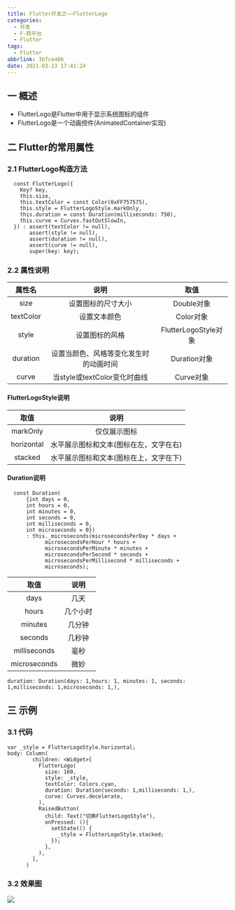 ```yaml
---
title: Flutter开发之——FlutterLogo
categories:
  - 开发
  - F-跨平台
  - Flutter
tags:
  - Flutter
abbrlink: 3bfce486
date: 2021-03-23 17:41:24
---
```


## 一 概述

* FlutterLogo是Flutter中用于显示系统图标的组件
* FlutterLogo是一个动画控件(AnimatedContainer实现)

<!--more-->

## 二 Flutter的常用属性

### 2.1 FlutterLogo构造方法

```
  const FlutterLogo({
    Key? key,
    this.size,
    this.textColor = const Color(0xFF757575),
    this.style = FlutterLogoStyle.markOnly,
    this.duration = const Duration(milliseconds: 750),
    this.curve = Curves.fastOutSlowIn,
  }) : assert(textColor != null),
       assert(style != null),
       assert(duration != null),
       assert(curve != null),
       super(key: key);
```

### 2.2 属性说明

|  属性名   |                  说明                  |         取值         |
| :-------: | :------------------------------------: | :------------------: |
|   size    |           设置图标的尺寸大小           |      Double对象      |
| textColor |              设置文本颜色              |      Color对象       |
|   style   |             设置图标的风格             | FlutterLogoStyle对象 |
| duration  | 设置当颜色、风格等变化发生时的动画时间 |     Duration对象     |
|   curve   |      当style或textColor变化时曲线      |      Curve对象       |

#### FlutterLogoStyle说明

|    取值    |                  说明                  |
| :--------: | :------------------------------------: |
|  markOnly  |              仅仅展示图标              |
| horizontal | 水平展示图标和文本(图标在左，文字在右) |
|  stacked   | 水平展示图标和文本(图标在上，文字在下) |

#### Duration说明

```
  const Duration(
      {int days = 0,
      int hours = 0,
      int minutes = 0,
      int seconds = 0,
      int milliseconds = 0,
      int microseconds = 0})
      : this._microseconds(microsecondsPerDay * days +
            microsecondsPerHour * hours +
            microsecondsPerMinute * minutes +
            microsecondsPerSecond * seconds +
            microsecondsPerMillisecond * milliseconds +
            microseconds);
```

|     取值     |   说明   |
| :----------: | :------: |
|     days     |   几天   |
|    hours     | 几个小时 |
|   minutes    |  几分钟  |
|   seconds    |  几秒钟  |
| milliseconds |   毫秒   |
| microseconds |   微妙   |

```
duration: Duration(days: 1,hours: 1, minutes: 1, seconds: 1,milliseconds: 1,microseconds: 1,),
```

## 三 示例

### 3.1 代码

```
var _style = FlutterLogoStyle.horizontal;
body: Column(
        children: <Widget>[
          FlutterLogo(
            size: 160,
            style: _style,
            textColor: Colors.cyan,
            duration: Duration(seconds: 1,milliseconds: 1,),
            curve: Curves.decelerate,
          ),
          RaisedButton(
            child: Text("切换FlutterLogoStyle"),
            onPressed: (){
              setState(() {
                _style = FlutterLogoStyle.stacked;
              });
            },
          ),
        ],
      )
```

### 3.2 效果图

![][1]


[1]:https://cdn.staticaly.com/gh/PGzxc/CDN/master/blog-flutter/flutter-flutterlogo-sample.gif